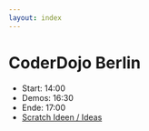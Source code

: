 ```yaml
---
layout: index
---
```


# CoderDojo Berlin

* Start: 14:00
* Demos: 16:30
* Ende: 17:00
* [Scratch Ideen / Ideas](projects.html)
